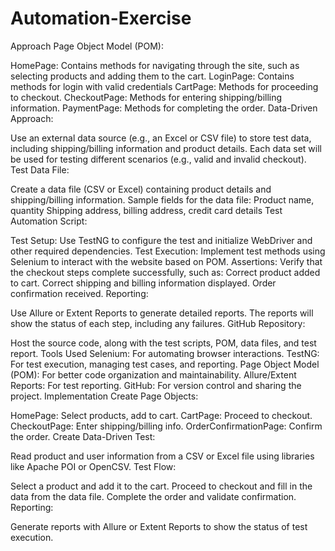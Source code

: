 # Automation-Exercise
Approach
Page Object Model (POM):

HomePage: Contains methods for navigating through the site, such as selecting products and adding them to the cart.
LoginPage: Contains methods for login with valid credentials
CartPage: Methods for proceeding to checkout.
CheckoutPage: Methods for entering shipping/billing information.
PaymentPage: Methods for completing the order.
Data-Driven Approach:

Use an external data source (e.g., an Excel or CSV file) to store test data, including shipping/billing information and product details.
Each data set will be used for testing different scenarios (e.g., valid and invalid checkout).
Test Data File:

Create a data file (CSV or Excel) containing product details and shipping/billing information.
Sample fields for the data file:
Product name, quantity
Shipping address, billing address, credit card details
Test Automation Script:

Test Setup: Use TestNG to configure the test and initialize WebDriver and other required dependencies.
Test Execution: Implement test methods using Selenium to interact with the website based on POM.
Assertions: Verify that the checkout steps complete successfully, such as:
Correct product added to cart.
Correct shipping and billing information displayed.
Order confirmation received.
Reporting:

Use Allure or Extent Reports to generate detailed reports.
The reports will show the status of each step, including any failures.
GitHub Repository:

Host the source code, along with the test scripts, POM, data files, and test report.
Tools Used
Selenium: For automating browser interactions.
TestNG: For test execution, managing test cases, and reporting.
Page Object Model (POM): For better code organization and maintainability.
Allure/Extent Reports: For test reporting.
GitHub: For version control and sharing the project.
Implementation
Create Page Objects:

HomePage: Select products, add to cart.
CartPage: Proceed to checkout.
CheckoutPage: Enter shipping/billing info.
OrderConfirmationPage: Confirm the order.
Create Data-Driven Test:

Read product and user information from a CSV or Excel file using libraries like Apache POI or OpenCSV.
Test Flow:

Select a product and add it to the cart.
Proceed to checkout and fill in the data from the data file.
Complete the order and validate confirmation.
Reporting:

Generate reports with Allure or Extent Reports to show the status of test execution.
